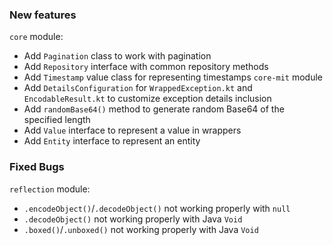### New features
`core` module:
- Add `Pagination` class to work with pagination
- Add `Repository` interface with common repository methods
- Add `Timestamp` value class for representing timestamps
`core-mit` module
- Add `DetailsConfiguration` for `WrappedException.kt` and `EncodableResult.kt` to customize exception details inclusion
- Add `randomBase64()` method to generate random Base64 of the specified length
- Add `Value` interface to represent a value in wrappers
- Add `Entity` interface to represent an entity
### Fixed Bugs
`reflection` module:
- `.encodeObject()`/`.decodeObject()` not working properly with `null`
- `.decodeObject()` not working properly with Java `Void`
- `.boxed()`/`.unboxed()` not working properly with Java `Void`